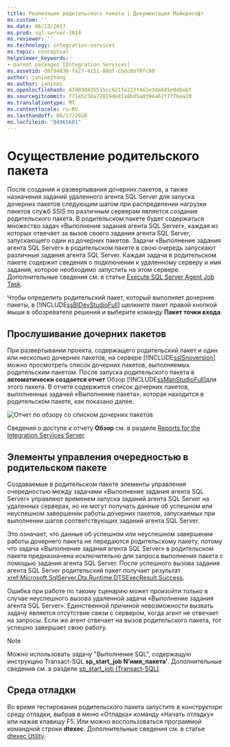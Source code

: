 ```yaml
---
title: Реализация родительского пакета | Документация Майкрософт
ms.custom: ''
ms.date: 06/13/2017
ms.prod: sql-server-2014
ms.reviewer: ''
ms.technology: integration-services
ms.topic: conceptual
helpviewer_keywords:
- parent packages [Integration Services]
ms.assetid: d8f94830-fa27-4151-88df-cbdc6bf0fc80
author: janinezhang
ms.author: janinez
ms.openlocfilehash: 47d030435515cc621fe223f461e3da645e9dbebf
ms.sourcegitcommit: f71e523da72019de81a8bd5a0394a62f7f76ea20
ms.translationtype: MT
ms.contentlocale: ru-RU
ms.lasthandoff: 06/17/2020
ms.locfileid: "84965681"
---
```

# <a name="implementation-of-the-parent-package"></a>Осуществление родительского пакета
  После создания и развертывания дочерних пакетов, а также назначения заданий удаленного агента SQL Server для запуска дочерних пакетов следующим шагом при распределении нагрузки пакетов служб SSIS по различным серверам является создание родительского пакета. В родительском пакете будет содержаться множество задач «Выполнение задания агента SQL Server», каждая из которых отвечает за вызов своего задания агента SQL Server, запускающего один из дочерних пакетов. Задачи «Выполнение задания агента SQL Server» в родительском пакете в свою очередь запускают различные задания агента SQL Server. Каждая задача в родительском пакете содержит сведения о подключении к удаленному серверу и имя задания, которое необходимо запустить на этом сервере. Дополнительные сведения см. в статье [Execute SQL Server Agent Job Task](control-flow/execute-sql-server-agent-job-task.md).  
  
 Чтобы определить родительский пакет, который выполняет дочерние пакеты, в [!INCLUDE[ssBIDevStudioFull](../includes/ssbidevstudiofull-md.md)] щелкните пакет правой кнопкой мыши в обозревателе решений и выберите команду **Пакет точки входа**.  
  
## <a name="listing-child-packages"></a>Прослушивание дочерних пакетов  
 При развертывании проекта, содержащего родительский пакет и один или несколько дочерних пакетов, на сервере [!INCLUDE[ssISnoversion](../includes/ssisnoversion-md.md)] можно просмотреть список дочерних пакетов, выполняемых родительским пакетом. После запуска родительского пакета в **автоматически создается отчет** Обзор [!INCLUDE[ssManStudioFull](../includes/ssmanstudiofull-md.md)]для этого пакета. В отчете содержится список дочерних пакетов, выполненных задачей «Выполнение пакета», которая находится в родительском пакете, как показано далее.  
  
 ![Отчет по обзору со списком дочерних пакетов](media/overviewreport-childpackagelisting.png "Отчет по обзору со списком дочерних пакетов")  
  
 Сведения о доступе к отчету **Обзор** см. в разделе [Reports for the Integration Services Server](../../2014/integration-services/reports-for-the-integration-services-server.md).  
  
## <a name="precedence-constraints-in-the-parent-package"></a>Элементы управления очередностью в родительском пакете  
 Создаваемые в родительском пакете элементы управления очередностью между задачами «Выполнение задания агента SQL Server» управляют временем запуска заданий агента SQL Server на удаленных серверах, но не могут получать данные об успешном или неуспешном завершении работы дочерних пакетов, запускаемых при выполнении шагов соответствующих заданий агента SQL Server.  
  
 Это означает, что данные об успешном или неуспешном завершении работы дочернего пакета не передаются родительскому пакету, потому что задача «Выполнение задания агента SQL Server» в родительском пакете предназначена исключительно для запроса выполнения пакета с помощью задания агента SQL Server. После успешного вызова задания агента SQL Server родительский пакет получает результат <xref:Microsoft.SqlServer.Dts.Runtime.DTSExecResult.Success>.  
  
 Ошибка при работе по такому сценарию может произойти только в случае неуспешного вызова удаленной задачи «Выполнение задания агента SQL Server». Единственной причиной невозможности вызвать задачу является отсутствие связи с сервером, когда агент не отвечает на запросы. Если же агент отвечает на вызов родительского пакета, тот успешно завершает свою работу.  
  
> [!NOTE]  
>  Можно использовать задачу "Выполнение SQL", содержащую инструкцию Transact-SQL **sp_start_job N'имя_пакета'**. Дополнительные сведения см. в разделе [sp_start_job (Transact-SQL)](/sql/relational-databases/system-stored-procedures/sp-start-job-transact-sql).  
  
## <a name="debugging-environment"></a>Среда отладки  
 Во время тестирования родительского пакета запустите в конструкторе среду отладки, выбрав в меню «Отладка» команду «Начать отладку» или нажав клавишу F5. Или можно воспользоваться программой командной строки **dtexec**. Дополнительные сведения см. в статье [dtexec Utility](packages/dtexec-utility.md).  
  
  
